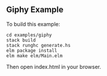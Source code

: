 ## Giphy Example

To build this example:

```
cd examples/giphy
stack build
stack runghc generate.hs
elm package install
elm make elm/Main.elm
```

Then open index.html in your browser.

